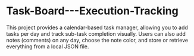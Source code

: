 # Task-Board---Execution-Tracking
This project provides a calendar-based task manager, allowing you to add tasks per day and track sub-task completion visually. Users can also add notes (comments) on any day, choose the note color, and store or retrieve everything from a local JSON file. 
